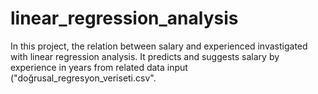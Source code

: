# linear_regression_analysis
In this project, the relation between salary and experienced invastigated with linear regression analysis. It predicts and suggests salary by experience in years from related data input ("doğrusal_regresyon_veriseti.csv".
